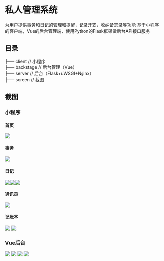 # 私人管理系统
为用户提供事务和日记的管理和提醒，记录开支，收纳备忘录等功能
基于小程序的客户端，Vue的后台管理端，使用Python的Flask框架做后台API接口服务
## 目录
├── client	// 小程序  
├── backstage	// 后台管理（Vue）  
├── server	// 后台（Flask+uWSGI+Nginx）  
├── screen	// 截图  

## 截图
### 小程序
#### 首页
![](https://github.com/xukaike/personalsys/blob/master/screen/a1.png)  
#### 事务
![](https://github.com/xukaike/personalsys/blob/master/screen/a2.png)  
#### 日记
![](https://github.com/xukaike/personalsys/blob/master/screen/a3.png)![](https://github.com/xukaike/personalsys/blob/master/screen/a4.png)![](https://github.com/xukaike/personalsys/blob/master/screen/a5.png) 
#### 通讯录
![](https://github.com/xukaike/personalsys/blob/master/screen/a6.png)
#### 记账本
![](https://github.com/xukaike/personalsys/blob/master/screen/a7.png)
![](https://github.com/xukaike/personalsys/blob/master/screen/a8.png)
### Vue后台
![](https://github.com/xukaike/personalsys/blob/master/screen/b1.png)
![](https://github.com/xukaike/personalsys/blob/master/screen/b2.png)
![](https://github.com/xukaike/personalsys/blob/master/screen/b3.png)
![](https://github.com/xukaike/personalsys/blob/master/screen/b4.png)
